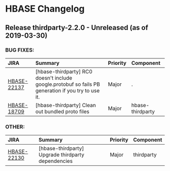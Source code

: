 # HBASE Changelog
<!---
 Licensed to the Apache Software Foundation (ASF) under one
 or more contributor license agreements.  See the NOTICE file
 distributed with this work for additional information
 regarding copyright ownership.  The ASF licenses this file
 to you under the Apache License, Version 2.0 (the
 "License"); you may not use this file except in compliance
 with the License.  You may obtain a copy of the License at

     http://www.apache.org/licenses/LICENSE-2.0

 Unless required by applicable law or agreed to in writing, software
 distributed under the License is distributed on an "AS IS" BASIS,
 WITHOUT WARRANTIES OR CONDITIONS OF ANY KIND, either express or implied.
 See the License for the specific language governing permissions and
 limitations under the License.



CHANGES.md and RELEASENOTES.md were generated using yetus releasedocmaker.

First make sure what is in JIRA agrees with what is in git and vice-versa.
Thirdparty version numbers are of the form thirdparty-x.y.z.

Then run the hbase script that updates CHANGES and RELEASENOTES. For
example:

 $  source ../hbase.git/dev-support/create-release/release-util.sh; update_releasenotes `pwd` thirdparty-2.2.0

The 'pwd' argument says where the thirdparty files to edit are and the
last argument is the version to search JIRA with.

DO NOT REMOVE THIS MARKER; FOR INTERPOLATING CHANGES!-->
## Release thirdparty-2.2.0 - Unreleased (as of 2019-03-30)



### BUG FIXES:

| JIRA | Summary | Priority | Component |
|:---- |:---- | :--- |:---- |
| [HBASE-22137](https://issues.apache.org/jira/browse/HBASE-22137) | [hbase-thirdparty] RC0 doesn't include google.protobuf so fails PB generation if you try to use it. |  Major | . |
| [HBASE-18709](https://issues.apache.org/jira/browse/HBASE-18709) | [hbase-thirdparty] Clean out bundled proto files |  Major | hbase-thirdparty |


### OTHER:

| JIRA | Summary | Priority | Component |
|:---- |:---- | :--- |:---- |
| [HBASE-22130](https://issues.apache.org/jira/browse/HBASE-22130) | [hbase-thirdparty] Upgrade thirdparty dependencies |  Major | thirdparty |


